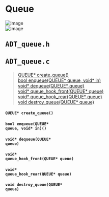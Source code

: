 # Queue  
![image](https://user-images.githubusercontent.com/43701183/48624026-c61bd080-e9ee-11e8-96cb-6e2186c41d81.png)  
![image](https://user-images.githubusercontent.com/43701183/48624053-d338bf80-e9ee-11e8-9ddd-5a818672e2c1.png)  


## <pre>ADT_queue.h</pre>  
## <pre>ADT_queue.c</pre>  
> [QUEUE* create_queue()](https://github.com/rlasanggus/Data-structure/tree/master/queue#queue-create_queue)  
> [bool enqueue(QUEUE* queue, void* in)](https://github.com/rlasanggus/Data-structure/tree/master/queue#bool-enqueuequeue-queue-void-in)  
> [void* dequeue(QUEUE* queue)](https://github.com/rlasanggus/Data-structure/tree/master/queue#void-dequeuequeue-queue)  
> [void* queue_hook_front(QUEUE* queue)](https://github.com/rlasanggus/Data-structure/tree/master/queue#void-queue_hook_frontqueue-queue)  
> [void* queue_hook_rear(QUEUE* queue)](https://github.com/rlasanggus/Data-structure/tree/master/queue#void-queue_hook_rearqueue-queue)  
> [void destroy_queue(QUEUE* queue)](https://github.com/rlasanggus/Data-structure/tree/master/queue#void-destroy_queuequeue-queue)  
#### <code>QUEUE* create_queue()</code>  
#### <code>bool enqueue(QUEUE* queue, void* in)()</code>  
#### <code>void* dequeue(QUEUE* queue)</code>  
#### <code>void* queue_hook_front(QUEUE* queue)</code>  
#### <code>void* queue_hook_rear(QUEUE* queue)</code>  
#### <code>void destroy_queue(QUEUE* queue)</code>  
